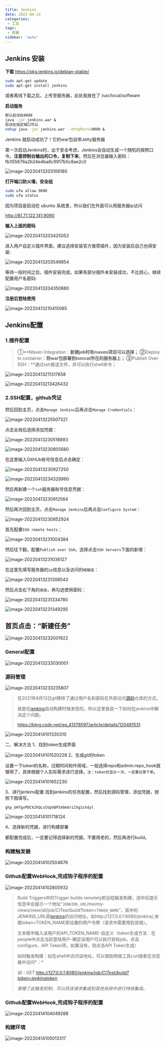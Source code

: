 ```yaml
---
title: Jenkins
date: 2022-04-13
categories:
 - 工具
tags:
 - 部署
sidebar: 'auto'
---
```




## Jenkins 安装

**下载** https://pkg.jenkins.io/debian-stable/

```sh
sudo apt-get update
sudo apt-get install jenkins
```

或者离线下载之后，上传至服务器，此处我放在了 /usr/local/software

**启动服务**

```sh
默认启动在8080
java -jar jenkins.war &
启动在指定端口可以
nohup java -jar jenkins.war --httpPort=9090 &
```

Jenkins 就启动成功了！它的war包自带Jetty服务器

第一次启动Jenkins时，出于安全考虑，Jenkins会自动生成一个随机的按照口令。**注意控制台输出的口令，复制下来**，然后在浏览器输入密码：fb355676a2b24e4ba6c9917b5c8ae2c0

![image-20220413203106180](https://img.yishenlaoban.top/image_my/image-20220413203106180.png)



**打开端口防火墙，安全组**

```sh
sudo ufw allow 9090
sudo ufw status
```



因为项目是启动在 ubuntu 系统里，所以我们在外面可以用服务器ip访问

http://81.71.122.141:9090



**输入上面的密码**

![image-20220413203425052](https://img.yishenlaoban.top/image_my/image-20220413203425052.png) 



进入用户自定义插件界面，建议选择安装官方推荐插件，因为安装后自己也得安装:

![image-20220413203549854](https://img.yishenlaoban.top/image_my/image-20220413203549854.png)

等待一段时间之后，插件安装完成，如果有部分插件未安装成功，不比担心，继续配置用户名密码:

![image-20220413204350880](https://img.yishenlaoban.top/image_my/image-20220413204350880.png) 

**注册后登陆使用**

![image-20220413210415065](https://img.yishenlaoban.top/image_my/image-20220413210415065.png) 



## Jenkins配置



### 1.插件配置

>  ①**Maven Integration：**新建job时有maven项目可以选择；
>  ②**Deploy to container：**将war包部署到tomcat所在的服务器上；
>  ③**Publish Over SSH：**通过ssh推送文件，并可以执行shell命令；

![image-20220413211317658](https://img.yishenlaoban.top/image_my/image-20220413211317658.png) 

![image-20220413213426432](https://img.yishenlaoban.top/image_my/image-20220413213426432.png)



### 2.SSH配置，github凭证

然后回到主页，点击`Manage Jenkins`后再点击`Manage Credentials`：

![image-20220413225507321](https://img.yishenlaoban.top/image_my/image-20220413225507321.png)

点击全局后选择添加凭据：

![image-20220413230516893](https://img.yishenlaoban.top/image_my/image-20220413230516893.png)

![image-20220413230805680](https://img.yishenlaoban.top/image_my/image-20220413230805680.png)

在这里输入GitHUb账号信息后点击确定：

![image-20220413230927250](https://img.yishenlaoban.top/image_my/image-20220413230927250.png)

![image-20220413234329960](https://img.yishenlaoban.top/image_my/image-20220413234329960.png)

然后再新建一个`ssh`服务器账号信息凭据：

![image-20220413230912564](https://img.yishenlaoban.top/image_my/image-20220413230912564.png)

然后再次回到主页，点击`Manage Jenkins`后再点击`Configure System`：

 ![image-20220413230852924](https://img.yishenlaoban.top/image_my/image-20220413230852924.png)

首先配置`SSH remote hosts`：

![image-20220413231004384](https://img.yishenlaoban.top/image_my/image-20220413231004384.png)

然后往下翻，配置`Publish over SSH`，选择点击`SSH Servers`下面的新增：

![image-20220413231036127](https://img.yishenlaoban.top/image_my/image-20220413231036127.png)

在这里先填写服务器的`ip`信息以及访问的`根路径`：

![image-20220413231308543](https://img.yishenlaoban.top/image_my/image-20220413231308543.png)

然后点击右下角的`高级`，再勾选使用密码：

![image-20220413231334780](https://img.yishenlaoban.top/image_my/image-20220413231334780.png)

![image-20220413231349295](https://img.yishenlaoban.top/image_my/image-20220413231349295.png)



## 首页点击：“新建任务”

![image-20220413232001922](https://img.yishenlaoban.top/image_my/image-20220413232001922.png)

### General配置

![image-20220413233030001](https://img.yishenlaoban.top/image_my/image-20220413233030001.png)

### 源码管理

![image-20220413233235807](https://img.yishenlaoban.top/image_my/image-20220413233235807.png)

>  在2021年8月13日git移除了通过用户名和密码在外部访问[源码](https://so.csdn.net/so/search?q=源码&spm=1001.2101.3001.7020)仓库的方式。
>
> 我是在[jenkins](https://so.csdn.net/so/search?q=jenkins&spm=1001.2101.3001.7020)自动构建时候发现的，所以这里我说一下如何在jenkins中解决这个问题。
>
> https://blog.csdn.net/qq_41378597/article/details/120481531

![image-20220414101330310](https://img.yishenlaoban.top/image_my/image-20220414101330310.png)

二、解决方法 
1、找到token生成界面

![image-20220414101520228](https://img.yishenlaoban.top/image_my/image-20220414101520228.png) 2、生成git的token

设置一下token的名称，过期时间和作用域，一般选择repo和admin:repo_hook就够用了，具体根据个人实际需求进行选择。`注：token仅显示一次，一定要记录下来`。

 ![image-20220414101652230](https://img.yishenlaoban.top/image_my/image-20220414101652230.png)

 3、进行jenkins配置
找到jenkins的任务配置，然后找到源码管理，添加凭据，按照下图填写。

`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`

![image-20220414101718124](https://img.yishenlaoban.top/image_my/image-20220414101718124.png) 

 4、选择新的凭据，进行构建部署

都配置完成后，一定要记得选择新的凭据，不要用老的，然后再进行build。



###  构建触发器

![image-20220414102504676](https://img.yishenlaoban.top/image_my/image-20220414102504676.png)



### Github配置WebHook,完成钩子程序的配置

![image-20220414102805932](https://img.yishenlaoban.top/image_my/image-20220414102805932.png)

> Build Triggers中的Trigger builds remotely即远程触发构建，选中后提示信息中会提示一个地址“`JENKINS_URL`/me/my-views/view/all/job/CITest/build?token=`TOKEN_NAME`”，其中的JENKINS_URL即[jenkins](https://so.csdn.net/so/search?q=jenkins&spm=1001.2101.3001.7020)的访问地址，如http://127.0.0.1:8080/jenkins/,末尾token=TOKEN_NAME即设置的用户令牌（请求中需要用到该值）。
>
> 文本框中输入该用户的API_TOKEN_NAME-自定义（token生成方法：在 people中点击当前登陆用户-确定该用户可以执行目标job，点击configure，API Token项，如果没有，则点击API Token生成）
>
> 如何触发构建：如在shell中访问该地址，可以借助网络工具curl或者在浏览器中访问*：*
>
> *如：GET http://127.0.0.1:8080/jenkins/job/CITest/build?token=jenkinstoken*
>
> *掌握了此触发机制，可以将该请求集成到其他系统中进行持续集成。*



### Github配置WebHook,完成钩子程序的配置

![image-20220414104049268](https://img.yishenlaoban.top/image_my/image-20220414104049268.png) 



### 构建环境

![image-20220414105013317](https://img.yishenlaoban.top/image_my/image-20220414105013317.png) 

